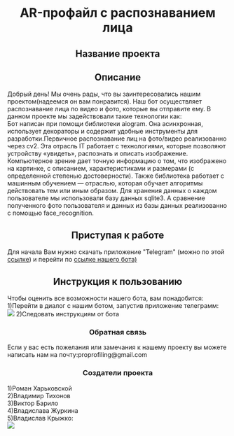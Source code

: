 <h1 align="center">AR-профайл с распознаванием лица</h1>
<h2 align="center">Название проекта</h2>
<h2 align="center">Описание</h2>
Добрый день! Мы очень рады, что вы заинтересовались нашим проектом(надеемся он вам понравится). Наш бот осуществляет распознавание лица по видео и фото, которые вы отправите ему. В данном проекте мы задействовали такие технологии как:<br>
Бот написан при помощи библиотеки aiogram. Она асинхронная, использует декораторы и содержит удобные инструменты для разработки.Первичное распознавание лиц на фото/видео реализованно через cv2. Эта отрасль IT работает с технологиями, которые позволяют устройству «увидеть», распознать и описать изображение. Компьютерное зрение дает точную информацию о том, что изображено на картинке, с описанием, характеристиками и размерами (с определенной степенью достоверности). Также библиотека работает с машинным обучением — отраслью, которая обучает алгоритмы действовать тем или иным образом. Для хранения данных о каждом пользователе мы использовали базу данных sqlite3. А сравнение полученного фото пользователя и данных из базы данных реализованно с помощью face_recognition.
<h2 align="center">Приступая к работе</h2>
Для начала Вам нужно скачать приложение "Telegram" (можно по этой <a href="https://tlgrm.ru/">ссылке</a>) и перейти по <a href="https://t.me/ProProfiling_bot">ссылке нашего бота)</a>
<h2 align="center">Инструкция к пользованию</h2>
Чтобы оценить все возможности нашего бота, вам понадобится:<br>
1)Перейти в диалог с нашим ботом, запустив приложение телеграмм:<br>
 <img src="https://sun9-80.userapi.com/s/v1/if2/hp-_SWpGgbYCa040WRd7dN4CN-aCCRsTu3u_6vUU-tPdWvU-FzdzrctqIoCgIqxKwXW49HwMBjr4SeFDHOQGbQjZ.jpg?size=484x385&quality=96&type=album">
 2)Следовать инструкциям от бота
 <h3 align="center">Обратная связь</h3>
 Если у вас есть пожелания или замечания к нашему проекту вы можете написать нам на почту:proprofiling@gmail.com
<h3 align="center">Создатели проекта</h3>
1)Роман Харьковской<br>
2)Владимир Тихонов<br>
3)Виктор Барило<br>
4)Владислава Журкина<br>
5)Владислав Крыжко:<br>
<img src="https://sun9-3.userapi.com/s/v1/if2/rQLfQDlFQFbsLYkBifo3hjGinIKSAZ33oPKI5xiHtjtNT0xlDX99jrIuybAqmEgO_jGvNWxGohueyspRcyUqceR2.jpg?size=2100x1500&quality=96&type=album">

